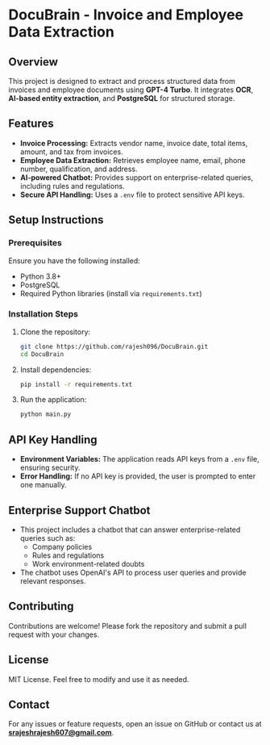 # DocuBrain - Invoice and Employee Data Extraction

## Overview
This project is designed to extract and process structured data from invoices and employee documents using **GPT-4 Turbo**. It integrates **OCR**, **AI-based entity extraction**, and **PostgreSQL** for structured storage.

## Features
- **Invoice Processing:** Extracts vendor name, invoice date, total items, amount, and tax from invoices.
- **Employee Data Extraction:** Retrieves employee name, email, phone number, qualification, and address.
- **AI-powered Chatbot:** Provides support on enterprise-related queries, including rules and regulations.
- **Secure API Handling:** Uses a `.env` file to protect sensitive API keys.

## Setup Instructions
### Prerequisites
Ensure you have the following installed:
- Python 3.8+
- PostgreSQL
- Required Python libraries (install via `requirements.txt`)

### Installation Steps
1. Clone the repository:
   ```sh
   git clone https://github.com/rajesh096/DocuBrain.git
   cd DocuBrain
   ```
2. Install dependencies:
   ```sh
   pip install -r requirements.txt
   ```
3. Run the application:
   ```sh
   python main.py
   ```

## API Key Handling
- **Environment Variables:** The application reads API keys from a `.env` file, ensuring security.
- **Error Handling:** If no API key is provided, the user is prompted to enter one manually.

## Enterprise Support Chatbot
- This project includes a chatbot that can answer enterprise-related queries such as:
  - Company policies
  - Rules and regulations
  - Work environment-related doubts
- The chatbot uses OpenAI's API to process user queries and provide relevant responses.

## Contributing
Contributions are welcome! Please fork the repository and submit a pull request with your changes.

## License
MIT License. Feel free to modify and use it as needed.

## Contact
For any issues or feature requests, open an issue on GitHub or contact us at **srajeshrajesh607@gmail.com**.

